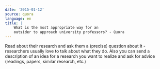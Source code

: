 ```yaml
---
date: '2015-01-12'
source: quora
language: en
title: |
    What is the most appropriate way for an
    outsider to approach university professors? - Quora
---
```


Read about their research and ask them a (precise) question about it -
researchers usually love to talk about what they do. Also you can send a
description of an idea for a research you want to realize and ask for
advice (readings, papers, similar research, etc.)

